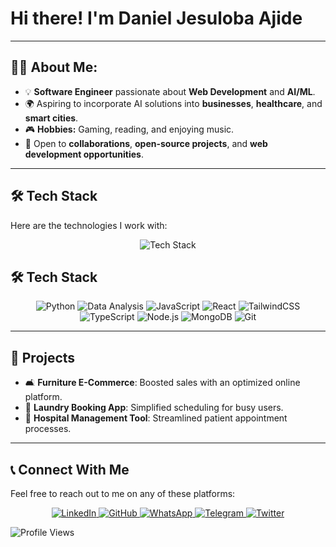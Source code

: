 # Hi there! I'm Daniel Jesuloba Ajide

---

## 👨‍💻 About Me:
- 💡 **Software Engineer** passionate about **Web Development** and **AI/ML**.  
- 🌍 Aspiring to incorporate AI solutions into **businesses**, **healthcare**, and **smart cities**.  
- 🎮 **Hobbies:** Gaming, reading, and enjoying music.  
- 🌱 Open to **collaborations**, **open-source projects**, and **web development opportunities**.

---

## 🛠️ Tech Stack  
Here are the technologies I work with:

<p align="center">
  <img src="https://skillicons.dev/icons?i=python,js,react,tailwind,typescript,nodejs,mongodb,git&perline=8" alt="Tech Stack" />
</p>

## 🛠️ Tech Stack  

<p align="center">
  <img src="https://img.shields.io/badge/Python-blue?style=for-the-badge&logo=python&logoColor=white" alt="Python" />
  <img src="https://img.shields.io/badge/Data%20Analysis-orange?style=for-the-badge&logo=python&logoColor=white" alt="Data Analysis" />
  <img src="https://img.shields.io/badge/JavaScript-yellow?style=for-the-badge&logo=javascript&logoColor=white" alt="JavaScript" />
  <img src="https://img.shields.io/badge/React-blue?style=for-the-badge&logo=react&logoColor=white" alt="React" />
  <img src="https://img.shields.io/badge/TailwindCSS-teal?style=for-the-badge&logo=tailwindcss&logoColor=white" alt="TailwindCSS" />
  <img src="https://img.shields.io/badge/TypeScript-blue?style=for-the-badge&logo=typescript&logoColor=white" alt="TypeScript" />
  <img src="https://img.shields.io/badge/Node.js-green?style=for-the-badge&logo=nodedotjs&logoColor=white" alt="Node.js" />
  <img src="https://img.shields.io/badge/MongoDB-brightgreen?style=for-the-badge&logo=mongodb&logoColor=white" alt="MongoDB" />
  <img src="https://img.shields.io/badge/Git-orange?style=for-the-badge&logo=git&logoColor=white" alt="Git" />
</p>


---

## 🚀 Projects
- 🛋️ **Furniture E-Commerce**: Boosted sales with an optimized online platform.  
- 🧺 **Laundry Booking App**: Simplified scheduling for busy users.  
- 🏥 **Hospital Management Tool**: Streamlined patient appointment processes.

---

## 📞 Connect With Me  
Feel free to reach out to me on any of these platforms:

<p align="center">
  <a href="https://www.linkedin.com/in/daniel-ajide-243b42260/" target="_blank">
    <img src="https://img.shields.io/badge/LinkedIn-blue?style=for-the-badge&logo=linkedin&logoColor=white" alt="LinkedIn" />
  </a>
  <a href="https://github.com/dandokku" target="_blank">
    <img src="https://img.shields.io/badge/GitHub-black?style=for-the-badge&logo=github&logoColor=white" alt="GitHub" />
  </a>
  <a href="https://wa.me/+2348104618586" target="_blank">
    <img src="https://img.shields.io/badge/WhatsApp-green?style=for-the-badge&logo=whatsapp&logoColor=white" alt="WhatsApp" />
  </a>
  <a href="https://t.me/Dandokku" target="_blank">
    <img src="https://img.shields.io/badge/Telegram-blue?style=for-the-badge&logo=telegram&logoColor=white" alt="Telegram" />
  </a>
  <a href="https://x.com/DanielJesulobaa" target="_blank">
    <img src="https://img.shields.io/badge/Twitter-skyblue?style=for-the-badge&logo=twitter&logoColor=white" alt="Twitter" />
  </a>
</p>



<!-- ## 📊 GitHub Stats  
<p align="center">
  <img src="https://github-readme-stats.vercel.app/api?username=dandokku&theme=dark&show_icons=true" alt="GitHub Stats" />
</p>-->

![Profile Views](https://komarev.com/ghpvc/?username=your-username&color=blue)

